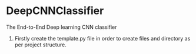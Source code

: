# DeepCNNClassifier
The End-to-End Deep learning CNN classifier

1. Firstly create the template.py file in order to create files and directory as per project structure.


